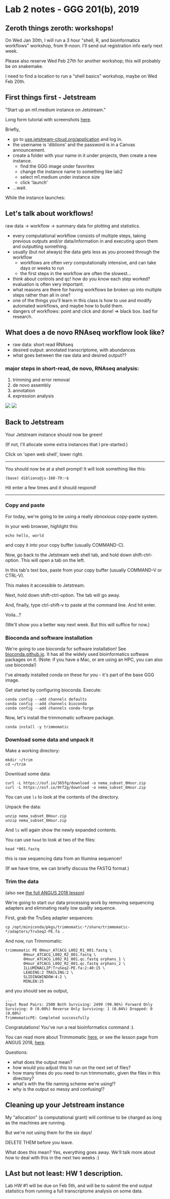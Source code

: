 # Lab 2 notes - GGG 201(b), 2019

## Zeroth things zeroth: workshops!

On Wed Jan 30th, I will run a 3 hour "shell, R, and bioinformatics workflows" workshop, from 9-noon. I'll send out registration info early next week.

Please also reserve Wed Feb 27th for another workshop; this will probably be on snakemake.

I need to find a location to run a "shell basics" workshop, maybe on Wed Feb 20th.

## First things first - Jetstream

"Start up an m1.medium instance on Jetstream."

Long form tutorial with screenshots [here](https://angus.readthedocs.io/en/2018/jetstream/boot.html).


Briefly,

* go to [use.jetstream-cloud.org/application](https://use.jetstream-cloud.org/application) and log in.
* the username is 'diblions' and the password is in a Canvas announcement.
* create a folder with your name in it under projects, then create a new instance.
    * find the GGG image under favorites
    * change the instance name to something like lab2
    * select m1.medium under instance size
    * click 'launch'
* ...wait.

While the instance launches:

## Let's talk about workflows!

raw data -> workflow -> summary data for plotting and statistics.

* every computational workflow consists of multiple steps, taking previous outputs and/or data/information in and executing upon them and outputting something.
* usually (but not always) the data gets less as you proceed through the workflow
    * workflows are often *very* computationally intensive, and can take days or weeks to run
    * the first steps in the workflow are often the slowest...
* think about controls and qc! how do you know each step worked? evaluation is often very important.
* what reasons are there for having workflows be broken up into multiple steps rather than all in one?
* one of the things you'll learn in this class is how to use and modify automated workflows, and maybe how to build them.
* dangers of workflows: point and click and done! => black box. bad for research.

## What does a de novo RNAseq workflow look like?

* raw data: short read RNAseq
* desired output: annotated transcriptome, with abundances
* what goes between the raw data and desired output??

### major steps in short-read, de novo, RNAseq analysis:

1. trimming and error removal
2. de novo assembly
3. annotation
4. expression analysis

![](lab2_notes/IMG_5976.jpg)
![](lab2_notes/IMG_5977.jpg)


## Back to Jetstream

Your Jetstream instance should now be green!

(If not, I'll allocate some extra instances that I pre-started.)

Click on 'open web shell', lower right.

---

You should now be at a shell prompt! It will look something like this:

```
(base) diblions@js-168-79:~$ 
```

Hit enter a few times and it should respond!

---

### Copy and paste

For today, we're going to be using a really obnoxious copy-paste system.

In your web browser, highlight this:

```
echo hello, world
```
and copy it into your copy buffer (usually COMMAND-C).

Now, go back to the Jetstream web shell tab, and hold down shift-ctrl-option. This will open a tab on the left.

In this tab's text box, paste from your copy buffer (usually COMMAND-V or CTRL-V).

This makes it accessible to Jetstream.

Next, hold down shift-ctrl-option. The tab will go away.

And, finally, type ctrl-shift-v to paste at the command line. And hit enter.

Voila...?

(We'll show you a better way next week. But this will suffice for now.)

### Bioconda and software installation

We're going to use bioconda for software installation! See [bioconda.github.io](https://bioconda.github.io). It has all the widely used bioinformatics software packages on it. (Note: if you have a Mac, or are using an HPC, you can also use bioconda!)

I've already installed conda on these for you - it's part of the base GGG image.

Get started by configuring bioconda. Execute:

```
conda config --add channels defaults
conda config --add channels bioconda
conda config --add channels conda-forge
```

Now, let's install the trimmomatic software package.

```
conda install -y trimmomatic
```

### Download some data and unpack it

Make a working directory:
```
mkdir ~/trim
cd ~/trim
```

Download some data:
```
curl -L https://osf.io/365fg/download -o nema_subset_0Hour.zip
curl -L https://osf.io/9tf2g/download -o nema_subset_6Hour.zip
```

You can use `ls` to look at the contents of the directory.

Unpack the data:

```
unzip nema_subset_0Hour.zip
unzip nema_subset_6Hour.zip
```

And `ls` will again show the newly expanded contents.

You can use `head` to look at two of the files:

```
head *001.fastq
```

this is raw sequencing data from an Illumina sequencer!

(If we have time, we can briefly discuss the FASTQ format.)

### Trim the data

(also see [the full ANGUS 2018 lesson](https://angus.readthedocs.io/en/2018/quality-and-trimming.html))

We're going to start our data processing work by removing sequencing adapters and eliminating really low quality sequence.

First, grab the TruSeq adapter sequences:
```
cp /opt/miniconda/pkgs/trimmomatic-*/share/trimmomatic-*/adapters/TruSeq2-PE.fa .
```

And now, run Trimmomatic:

```
trimmomatic PE 0Hour_ATCACG_L002_R1_001.fastq \
        0Hour_ATCACG_L002_R2_001.fastq \
        0Hour_ATCACG_L002_R1_001.qc.fastq orphans_1 \
        0Hour_ATCACG_L002_R2_001.qc.fastq orphans_2 \
        ILLUMINACLIP:TruSeq2-PE.fa:2:40:15 \
        LEADING:2 TRAILING:2 \
        SLIDINGWINDOW:4:2 \
        MINLEN:25
```

and you should see as output,

```
...
Input Read Pairs: 2500 Both Surviving: 2499 (99.96%) Forward Only Surviving: 0 (0.00%) Reverse Only Surviving: 1 (0.04%) Dropped: 0 (0.00%)
TrimmomaticPE: Completed successfully
```

Congratulations! You've run a real bioinformatics command :).

You can read more about Trimmomatic [here](http://www.usadellab.org/cms/?page=trimmomatic), or see the lesson page from ANGUS 2018, [here](https://angus.readthedocs.io/en/2018/quality-and-trimming.html).

Questions:

* what does the output mean?
* how would you adjust this to run on the next set of files?
* how many times do you need to run trimmomatic, given the files in this directory?
* what's with the file naming scheme we're using!?
* why is the output so messy and confusing!?

## Cleaning up your Jetstream instance

My "allocation" (a computational grant) will continue to be charged as long as the machines are running.

But we're not using them for the six days!

DELETE THEM before you leave.

What does this mean? Yes, everything goes away. We'll talk more about how to deal with this in the next two weeks :)

## LAst but not least: HW 1 description.

Lab HW #1 will be due on Feb 5th, and will be to submit the end output statistics from running a full transcriptome analysis on some data.
